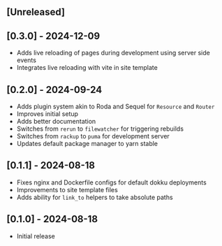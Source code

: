 ## [Unreleased]

## [0.3.0] - 2024-12-09

- Adds live reloading of pages during development using server side events
- Integrates live reloading with vite in site template

## [0.2.0] - 2024-09-24

- Adds plugin system akin to Roda and Sequel for `Resource` and `Router`
- Improves initial setup
- Adds better documentation
- Switches from `rerun` to `filewatcher` for triggering rebuilds
- Switches from `rackup` to `puma` for development server
- Updates default package manager to yarn stable

## [0.1.1] - 2024-08-18

- Fixes nginx and Dockerfile configs for default dokku deployments
- Improvements to site template files
- Adds ability for `link_to` helpers to take absolute paths

## [0.1.0] - 2024-08-18

- Initial release
